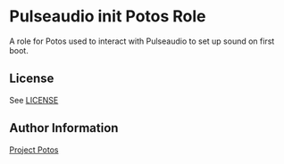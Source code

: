 
# Pulseaudio init Potos Role

A role for Potos used to interact with Pulseaudio to set up sound on first boot. 

## License

See [LICENSE](./LICENSE)

## Author Information

[Project Potos](https://github.com/projectpotos)

